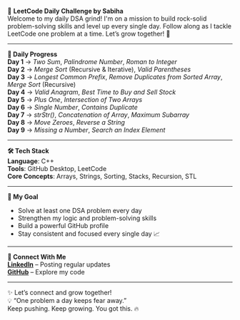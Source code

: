 ﻿
🚀 **LeetCode Daily Challenge by Sabiha**  
Welcome to my daily DSA grind! I'm on a mission to build rock-solid problem-solving skills and level up every single day. Follow along as I tackle LeetCode one problem at a time. Let’s grow together! 💪

---

**📆 Daily Progress**  
**Day 1** → *Two Sum*, *Palindrome Number*, *Roman to Integer*  
**Day 2** → *Merge Sort* (Recursive & Iterative), *Valid Parentheses*  
**Day 3** → *Longest Common Prefix*, *Remove Duplicates from Sorted Array*, *Merge Sort* (Recursive)  
**Day 4** → *Valid Anagram*, *Best Time to Buy and Sell Stock*  
**Day 5** → *Plus One*, *Intersection of Two Arrays*  
**Day 6** → *Single Number*, *Contains Duplicate*  
**Day 7** → *strStr()*, *Concatenation of Array*, *Maximum Subarray*  
**Day 8** → *Move Zeroes*, *Reverse a String*  
**Day 9** → *Missing a Number*, *Search an Index Element*  

---

**🛠 Tech Stack**  
**Language**: C++  
**Tools**: GitHub Desktop, LeetCode  
**Core Concepts**: Arrays, Strings, Sorting, Stacks, Recursion, STL

---

**🎯 My Goal**  
- Solve at least one DSA problem every day  
- Strengthen my logic and problem-solving skills  
- Build a powerful GitHub profile  
- Stay consistent and focused every single day 📈

---

**🔗 Connect With Me**  
[**LinkedIn**](#) – Posting regular updates  
[**GitHub**](#) – Explore my code

---

✨ Let’s connect and grow together!  
💡 “One problem a day keeps fear away.”  
Keep pushing. Keep growing. You got this. 🔥